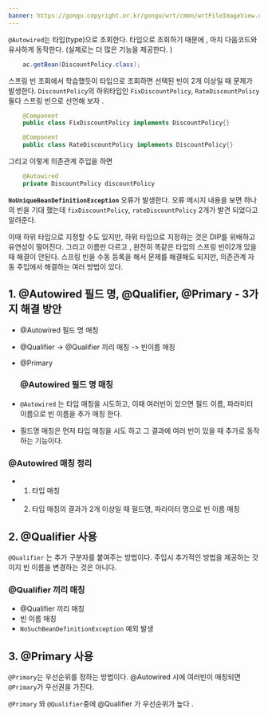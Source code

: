 ```yaml
---
banner: https://gongu.copyright.or.kr/gongu/wrt/cmmn/wrtFileImageView.do?wrtSn=11288959&filePath=L2Rpc2sxL25ld2RhdGEvMjAxNS8wMi9DTFM2OS9OVVJJXzAwMV8wNDQ1X251cmltZWRpYV8yMDE1MTIwMw==&thumbAt=Y&thumbSe=b_tbumb&wrtTy=10006
---
```

`@Autowired`는 타입(type)으로 조회한다. 
타입으로 조회하기 때문에 , 마치 다음코드와 유사하게 동작한다. (실제로는 더 많은 기능을 제공한다. )
```java
	ac.getBean(DiscountPolicy.class);
```

스프링 빈 조회에서 학습했듯이 타입으로 조회하면 선택된 빈이 2개 이상일 때 문제가 발생한다.
`DiscountPolicy`의 하위타입인 `FixDiscountPolicy`, `RateDiscountPolicy` 둘다 스프링 빈으로 선언해 보자 . 

```java
	@Component
	public class FixDiscountPolicy implements DiscountPolicy{}
```

```java
	@Component
	public class RateDiscountPolicy implements DiscountPolicy{}
```

그리고 이렇게 의존관계 주입을 하면 
```java 
	@Autowired
	private DiscountPolicy discountPolicy
```


**`NoUniqueBeanDefinitionException`** 오류가 발생한다.
오류 메시지 내용을 보면 하나의 빈을 기대 했는데 `fixDiscountPolicy`, `rateDiscountPolicy`   2개가 발견 되었다고 알려준다. 


이때 하위 타입으로 지정할 수도 있지만, 하위 타입으로 지정하는 것은 DIP를 위배하고 유연성이 떨어진다. 그리고 이름만 다르고 , 완전히 똑같은 타입의 스프링 빈이2개 있을때 해결이 안된다. 
스프링 빈을 수동 등록을 해서 문제를 해결해도 되지만, 의존관계 자동 주입에서 해결하는 여러 방법이 있다. 


## 1. @Autowired 필드 명, @Qualifier, @Primary  - 3가지 해결 방안 

- @Autowired 필드 명 매칭 
- @Qualifier -> @Qualifier 끼리 매칭 -> 빈이름 매칭 
- @Primary 
  
  ### @Autowired 필드 명 매칭 
- `@Autowired` 는 타입 매칭을 시도하고, 이때 여러빈이 있으면 필드 이름, 파라미터 이름으로 빈 이름을 추가 매칭 한다. 
- 필드명 매칭은 먼저 타입 매칭을 시도 하고 그 결과에 여러 빈이 있을 때 추가로 동작하는 기능이다. 

### @Autowired 매칭 정리 
- 1. 타입 매칭 
- 2. 타입 매칭의 결과가 2개 이상일 때 필드명, 파라미터 명으로 빈 이름 매칭


## 2. @Qualifier 사용 
`@Qualifier` 는 추가 구분자를 붙여주는 방법이다. 주입시 추가적인 방법을 제공하는 것이지 빈 이름을 변경하는 것은 아니다. 

### @Qualifier 끼리 매칭 
- @Qualifier 끼리 매칭 
- 빈 이름 매칭 
- `NoSuchBeanDefinitionException` 예외 발생


## 3. @Primary 사용
`@Primary`는 우선순위를 정하는 방법이다. @Autowired 시에 여러빈이 매칭되면 `@Primary`가 우선권을 가진다. 

`@Primary` 와 `@Qualifier`중에  @Qualifier 가 우선순위가 높다 .






